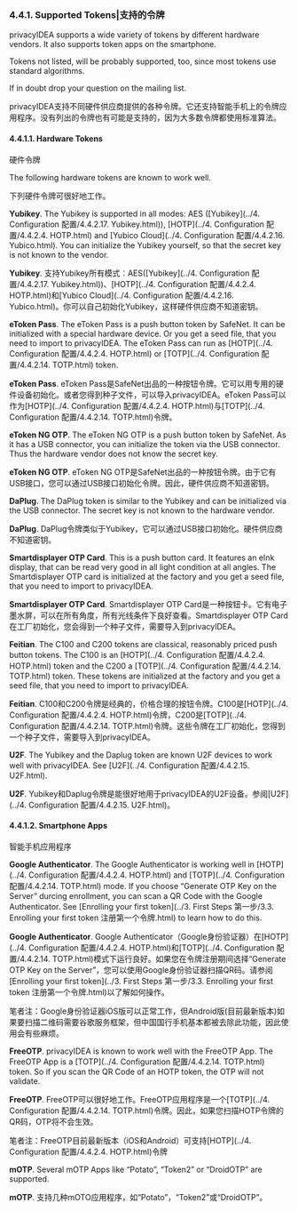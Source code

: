 ### 4.4.1. Supported Tokens|支持的令牌

privacyIDEA supports a wide variety of tokens by different hardware vendors. It also supports token apps on the smartphone.

Tokens not listed, will be probably supported, too, since most tokens use standard algorithms.

If in doubt drop your question on the mailing list.

privacyIDEA支持不同硬件供应商提供的各种令牌。它还支持智能手机上的令牌应用程序。没有列出的令牌也有可能是支持的，因为大多数令牌都使用标准算法。

#### 4.4.1.1. Hardware Tokens

硬件令牌

The following hardware tokens are known to work well.

下列硬件令牌可很好地工作。

**Yubikey**. The Yubikey is supported in all modes: AES ([Yubikey](../4. Configuration 配置/4.4.2.17. Yubikey.html)), [HOTP](../4. Configuration 配置/4.4.2.4. HOTP.html) and [Yubico Cloud](../4. Configuration 配置/4.4.2.16. Yubico.html). You can initialize the Yubikey yourself, so that the secret key is not known to the vendor.

**Yubikey**. 支持Yubikey所有模式︰AES([Yubikey](../4. Configuration 配置/4.4.2.17. Yubikey.html))、[HOTP](../4. Configuration 配置/4.4.2.4. HOTP.html)和[Yubico Cloud](../4. Configuration 配置/4.4.2.16. Yubico.html)。你可以自己初始化Yubikey，这样硬件供应商不知道密钥。

**eToken Pass**. The eToken Pass is a push button token by SafeNet. It can be initialized with a special hardware device. Or you get a seed file, that you need to import to privacyIDEA. The eToken Pass can run as [HOTP](../4. Configuration 配置/4.4.2.4. HOTP.html) or [TOTP](../4. Configuration 配置/4.4.2.14. TOTP.html) token.

**eToken Pass**. eToken Pass是SafeNet出品的一种按钮令牌。它可以用专用的硬件设备初始化。或者您得到种子文件，可以导入privacyIDEA。eToken Pass可以作为[HOTP](../4. Configuration 配置/4.4.2.4. HOTP.html)与[TOTP](../4. Configuration 配置/4.4.2.14. TOTP.html)令牌。

**eToken NG OTP**. The eToken NG OTP is a push button token by SafeNet. As it has a USB connector, you can initialize the token via the USB connector. Thus the hardware vendor does not know the secret key.

**eToken NG OTP**. eToken NG OTP是SafeNet出品的一种按钮令牌。由于它有USB接口，您可以通过USB接口初始化令牌。因此，硬件供应商不知道密钥。

**DaPlug**. The DaPlug token is similar to the Yubikey and can be initialized via the USB connector. The secret key is not known to the hardware vendor.

**DaPlug**. DaPlug令牌类似于Yubikey，它可以通过USB接口初始化。硬件供应商不知道密钥。

**Smartdisplayer OTP Card**. This is a push button card. It features an eInk display, that can be read very good in all light condition at all angles. The Smartdisplayer OTP card is initialized at the factory and you get a seed file, that you need to import to privacyIDEA.

**Smartdisplayer OTP Card**. Smartdisplayer OTP Card是一种按钮卡。它有电子墨水屏，可以在所有角度，所有光线条件下良好查看。Smartdisplayer OTP Card在工厂初始化，您会得到一个种子文件，需要导入到privacyIDEA。

**Feitian**. The C100 and C200 tokens are classical, reasonably priced push button tokens. The C100 is an [HOTP](../4. Configuration 配置/4.4.2.4. HOTP.html) token and the C200 a [TOTP](../4. Configuration 配置/4.4.2.14. TOTP.html) token. These tokens are initialized at the factory and you get a seed file, that you need to import to privacyIDEA.

**Feitian**. C100和C200令牌是经典的，价格合理的按钮令牌。C100是[HOTP](../4. Configuration 配置/4.4.2.4. HOTP.html)令牌，C200是[TOTP](../4. Configuration 配置/4.4.2.14. TOTP.html)令牌。这些令牌在工厂初始化，您得到一个种子文件，需要导入到privacyIDEA。

**U2F**. The Yubikey and the Daplug token are known U2F devices to work well with privacyIDEA. See [U2F](../4. Configuration 配置/4.4.2.15. U2F.html).

**U2F**. Yubikey和Daplug令牌是能很好地用于privacyIDEA的U2F设备。参阅[U2F](../4. Configuration 配置/4.4.2.15. U2F.html)。

#### 4.4.1.2. Smartphone Apps

智能手机应用程序

**Google Authenticator**. The Google Authenticator is working well in [HOTP](../4. Configuration 配置/4.4.2.4. HOTP.html) and [TOTP](../4. Configuration 配置/4.4.2.14. TOTP.html) mode. If you choose “Generate OTP Key on the Server” durcing enrollment, you can scan a QR Code with the Google Authenticator. See [Enrolling your first token](../3. First Steps 第一步/3.3. Enrolling your first token 注册第一个令牌.html) to learn how to do this.

**Google Authenticator**. Google Authenticator（Google身份验证器）在[HOTP](../4. Configuration 配置/4.4.2.4. HOTP.html)和[TOTP](../4. Configuration 配置/4.4.2.14. TOTP.html)模式下运行良好。如果您在令牌注册期间选择“Generate OTP Key on the Server”，您可以使用Google身份验证器扫描QR码。请参阅[Enrolling your first token](../3. First Steps 第一步/3.3. Enrolling your first token 注册第一个令牌.html)以了解如何操作。

笔者注：Google身份验证器iOS版可以正常工作，但Android版(目前最新版本)如果要扫描二维码需要谷歌服务框架，但中国国行手机基本都被去除此功能，因此使用会有些麻烦。

**FreeOTP**. privacyIDEA is known to work well with the FreeOTP App. The FreeOTP App is a [TOTP](../4. Configuration 配置/4.4.2.14. TOTP.html) token. So if you scan the QR Code of an HOTP token, the OTP will not validate.

**FreeOTP**. FreeOTP可以很好地工作。FreeOTP应用程序是一个[TOTP](../4. Configuration 配置/4.4.2.14. TOTP.html)令牌。因此，如果您扫描HOTP令牌的QR码，OTP将不会生效。

笔者注：FreeOTP目前最新版本（iOS和Android）可支持[HOTP](../4. Configuration 配置/4.4.2.4. HOTP.html)令牌

**mOTP**. Several mOTP Apps like “Potato”, “Token2” or “DroidOTP” are supported.

**mOTP**. 支持几种mOTO应用程序，如“Potato”，“Token2”或“DroidOTP”。